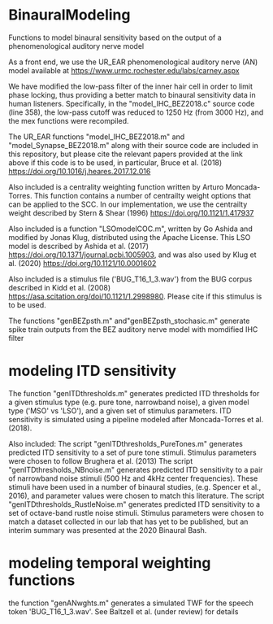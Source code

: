 # BinauralModeling
Functions to model binaural sensitivity based on the output of a phenomenological auditory nerve model

As a front end, we use the UR_EAR phenomenological auditory nerve (AN) model available at https://www.urmc.rochester.edu/labs/carney.aspx

We have modified the low-pass filter of the inner hair cell in order to limit phase locking, thus providing a better match to binaural sensitivity data in human listeners. Specifically, in the "model_IHC_BEZ2018.c" source code (line 358), the low-pass cutoff was reduced to 1250 Hz (from 3000 Hz), and the mex functions were recompiled.

The UR_EAR functions "model_IHC_BEZ2018.m" and "model_Synapse_BEZ2018.m" along with their source code are included in this repository, but please cite the relevant papers provided at the link above if this code is to be used, in particular, Bruce et al. (2018) https://doi.org/10.1016/j.heares.2017.12.016

Also included is a centrality weighting function written by Arturo Moncada-Torres. This function contains a number of centrailty weight options that can be applied to the SCC. In our implementation, we use the centrailty weight described by Stern & Shear (1996) https://doi.org/10.1121/1.417937

Also included is a function "LSOmodelCOC.m", written by Go Ashida and modified by Jonas Klug, distributed using the Apache License. This LSO model is described by Ashida et al. (2017) https://doi.org/10.1371/journal.pcbi.1005903, and was also used by Klug et al. (2020) https://doi.org/10.1121/10.0001602

Also included is a stimulus file ('BUG_T16_1_3.wav') from the BUG corpus described in Kidd et al. (2008) https://asa.scitation.org/doi/10.1121/1.2998980. Please cite if this stimulus is to be used.

The functions "genBEZpsth.m" and"genBEZpsth_stochasic.m" generate spike train outputs from the BEZ auditory nerve model with momdified IHC filter

# modeling ITD sensitivity
The function "genITDthresholds.m" generates predicted ITD thresholds for a given stimulus type (e.g. pure tone, narrowband noise), a given model type ('MSO' vs 'LSO'), and a given set of stimulus parameters. ITD sensitivity is simulated using a pipeline modeled after Moncada-Torres et al. (2018).

Also included:
The script "genITDthresholds_PureTones.m" generates predicted ITD sensitivity to a set of pure tone stimuli. Stimulus parameters were chosen to follow Brughera et al. (2013)
The script "genITDthresholds_NBnoise.m" generates predicted ITD sensitivity to a pair of narrowband noise stimuli (500 Hz and 4kHz center frequencies). These stimuli have been used in a number of binaural studies, (e.g. Spencer et al., 2016), and parameter values were chosen to match this literature.
The script "genITDthresholds_RustleNoise.m" generates predicted ITD sensitivity to a set of octave-band rustle noise stimuli. Stimulus parameters were chosen to match a dataset collected in our lab that has yet to be published, but an interim summary was presented at the 2020 Binaural Bash.

# modeling temporal weighting functions
the function "genANwghts.m" generates a simulated TWF for the speech token 'BUG_T16_1_3.wav'. See Baltzell et al. (under review) for details
